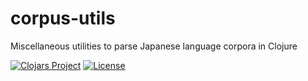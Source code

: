 corpus-utils
============

Miscellaneous utilities to parse Japanese language corpora in Clojure

[![Clojars Project](https://img.shields.io/clojars/v/corpus-utils.svg)](https://clojars.org/corpus-utils)
[![License](https://img.shields.io/badge/License-EPL%201.0-red.svg)](https://opensource.org/licenses/EPL-1.0)
